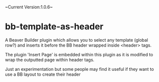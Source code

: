 ~Current Version:1.0.6~

# bb-template-as-header
A Beaver Builder plugin which allows you to select any template (global row?) and inserts it before the BB header wrapped inside &lt;header> tags. 

The plugin 'Insert Page' is embedded within this plugin as it is modified to wrap the outputted page within header tags.

Just an experimentation but some people may find it useful if they want to use a BB layout to create their header